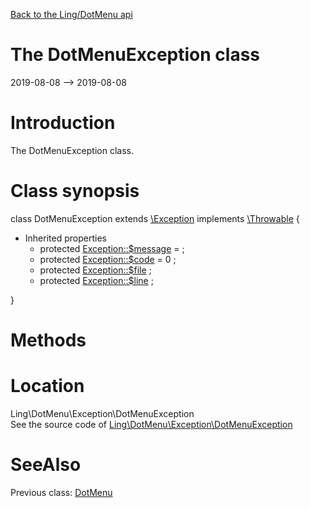 [Back to the Ling/DotMenu api](https://github.com/lingtalfi/DotMenu/blob/master/doc/api/Ling/DotMenu.md)



The DotMenuException class
================
2019-08-08 --> 2019-08-08






Introduction
============

The DotMenuException class.



Class synopsis
==============


class <span class="pl-k">DotMenuException</span> extends [\Exception](http://php.net/manual/en/class.exception.php) implements [\Throwable](http://php.net/manual/en/class.throwable.php) {

- Inherited properties
    - protected  [Exception::$message](#property-message) =  ;
    - protected  [Exception::$code](#property-code) = 0 ;
    - protected  [Exception::$file](#property-file) ;
    - protected  [Exception::$line](#property-line) ;

}






Methods
==============






Location
=============
Ling\DotMenu\Exception\DotMenuException<br>
See the source code of [Ling\DotMenu\Exception\DotMenuException](https://github.com/lingtalfi/DotMenu/blob/master/Exception/DotMenuException.php)



SeeAlso
==============
Previous class: [DotMenu](https://github.com/lingtalfi/DotMenu/blob/master/doc/api/Ling/DotMenu/DotMenu.md)<br>
